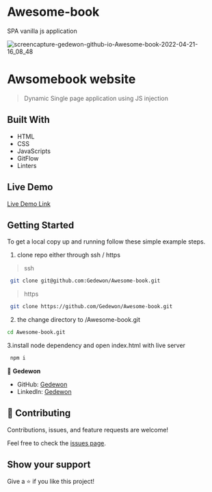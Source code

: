 # Awesome-book
SPA vanilla js application 

![screencapture-gedewon-github-io-Awesome-book-2022-04-21-16_08_48](https://user-images.githubusercontent.com/56429354/164465005-8a31cc73-5dbd-44ff-89aa-d734d44da1e2.png)


# Awsomebook website


> Dynamic Single page application using JS injection


## Built With

- HTML
- CSS
- JavaScripts
- GitFlow
- Linters


## Live Demo

[Live Demo Link](https://gedewon.github.io/Awesome-book/)


## Getting Started

To get a local copy up and running follow these simple example steps.

 1. clone repo either through ssh / https 
 
 > ssh
 ```sh
  git clone git@github.com:Gedewon/Awesome-book.git
 ```


> https
 ```sh
  git clone https://github.com/Gedewon/Awesome-book.git
 ```
 
 2. the change directory to /Awesome-book.git
 
  ```sh
  cd Awesome-book.git
  ```
 3.install node dependency and open index.html with live server 
 
 ```sh
  npm i
 ```
 

👤 **Gedewon**

- GitHub: [Gedewon](https://github.com/Gedewon)
- LinkedIn: [Gedewon](https://linkedin.com/in/gedewon)



## 🤝 Contributing

Contributions, issues, and feature requests are welcome!

Feel free to check the [issues page](https://github.com/Gedewon/Awesome-book/issues).

## Show your support

Give a ⭐️ if you like this project!


